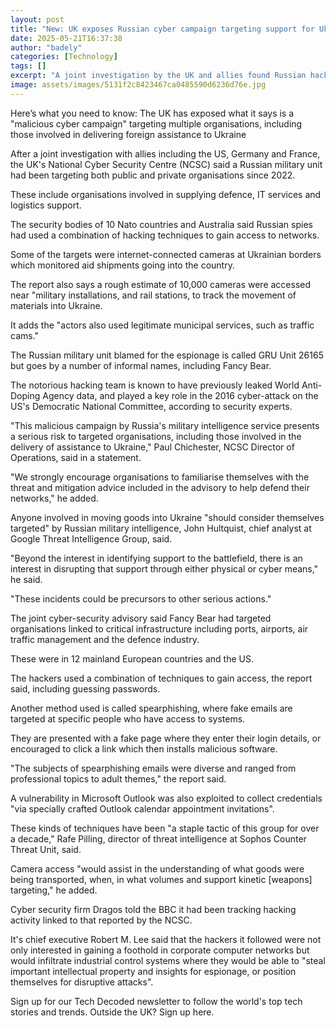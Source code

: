 ```yaml
---
layout: post
title: "New: UK exposes Russian cyber campaign targeting support for Ukraine"
date: 2025-05-21T16:37:38
author: "badely"
categories: [Technology]
tags: []
excerpt: "A joint investigation by the UK and allies found Russian hackers in the systems of logistics organisations."
image: assets/images/5131f2c8423467ca0485590d6236d76e.jpg
---
```


Here’s what you need to know: The UK has exposed what it says is a "malicious cyber campaign" targeting multiple organisations, including those involved in delivering foreign assistance to Ukraine

After a joint investigation with allies including the US, Germany and France, the UK's National Cyber Security Centre (NCSC) said a Russian military unit had been targeting both public and private organisations since 2022.

These include organisations involved in supplying defence, IT services and logistics support.

The security bodies of 10 Nato countries and Australia said Russian spies had used a combination of hacking techniques to gain access to networks.

Some of the targets were internet-connected cameras at Ukrainian borders which monitored aid shipments going into the country.

The report also says a rough estimate of 10,000 cameras were accessed near "military installations, and rail stations, to track the movement of materials into Ukraine. 

It adds the "actors also used legitimate municipal services, such as traffic cams."

The Russian military unit blamed for the espionage is called GRU Unit 26165 but goes by a number of informal names, including Fancy Bear. 

The notorious hacking team is known to have previously leaked World Anti-Doping Agency data, and played a key role in the 2016 cyber-attack on the US's Democratic National Committee, according to security experts.

"This malicious campaign by Russia's military intelligence service presents a serious risk to targeted organisations, including those involved in the delivery of assistance to Ukraine," Paul Chichester, NCSC Director of Operations, said in a statement.

"We strongly encourage organisations to familiarise themselves with the threat and mitigation advice included in the advisory to help defend their networks," he added.

Anyone involved in moving goods into Ukraine "should consider themselves targeted" by Russian military intelligence, John Hultquist, chief analyst at Google Threat Intelligence Group, said.

"Beyond the interest in identifying support to the battlefield, there is an interest in disrupting that support through either physical or cyber means," he said.

"These incidents could be precursors to other serious actions."

The joint cyber-security advisory said Fancy Bear had targeted organisations linked to critical infrastructure including ports, airports, air traffic management and the defence industry.

These were in 12 mainland European countries and the US. 

The hackers used a combination of techniques to gain access, the report said, including guessing passwords.

Another method used is called spearphishing, where fake emails are targeted at specific people who have access to systems.

They are presented with a fake page where they enter their login details, or encouraged to click a link which then installs malicious software. 

"The subjects of spearphishing emails were diverse and ranged from professional topics to adult themes," the report said.

A vulnerability in Microsoft Outlook was also exploited to collect credentials "via specially crafted Outlook calendar appointment invitations".

These kinds of techniques have been "a staple tactic of this group for over a decade," Rafe Pilling, director of threat intelligence at Sophos Counter Threat Unit, said.

Camera access "would assist in the understanding of what goods were being transported, when, in what volumes and support kinetic [weapons] targeting," he added.

Cyber security firm Dragos told the BBC it had been tracking hacking activity linked to that reported by the NCSC.

It's chief executive Robert M. Lee said that the hackers it followed were not only interested in gaining a foothold in corporate computer networks but would infiltrate industrial control systems where they would be able to "steal important intellectual property and insights for espionage, or position themselves for disruptive attacks".

Sign up for our Tech Decoded newsletter to follow the world's top tech stories and trends. Outside the UK? Sign up here.

